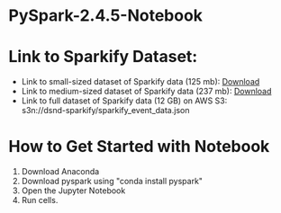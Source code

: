 # PySpark-2.4.5-Notebook

# Link to Sparkify Dataset:

<ul>
  <li>Link to small-sized dataset of Sparkify data (125 mb): <a href="https://drive.google.com/open?id=1FwuyO5apNwy8q6BpG-_EIqqN-ED0X9tx">Download</a></li>
  <li>Link to medium-sized dataset of Sparkify data (237 mb): <a href="https://drive.google.com/open?id=17Lys6v7LOcAWFMHXwXwslUWj04LoNWp1">Download</a></li>
   <li>Link to full dataset of Sparkify data (12 GB) on AWS S3: <br> s3n://dsnd-sparkify/sparkify_event_data.json </li>
</ul>

# How to Get Started with Notebook

<ol>
<li>
 Download Anaconda
</li>
<li>
 Download pyspark using "conda install pyspark"
  </li>
<li>
 Open the Jupyter Notebook
</li>
<li>
 Run cells.
</li>

</ol>
